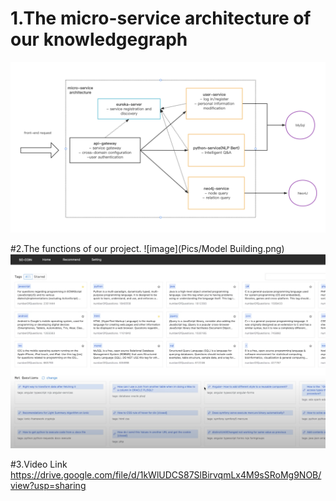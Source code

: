 # 1.The micro-service architecture of our knowledgegraph
![image](Pics/Micro-Service.png)

#2.The functions of our project.
![image](Pics/Model Building.png)
![image](Pics/HomePage.png)

#3.Video Link
https://drive.google.com/file/d/1kWlUDCS87SlBirvqmLx4M9sSRoMg9NOB/view?usp=sharing